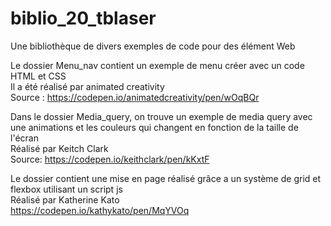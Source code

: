 # biblio_20_tblaser
Une bibliothèque de divers exemples de code pour des élément Web



Le dossier Menu_nav contient un exemple de menu créer avec un code HTML et CSS<br/>
Il a été réalisé par animated creativity<br/>
Source : https://codepen.io/animatedcreativity/pen/wOqBQr



Dans le dossier Media_query, on trouve un exemple de media query avec une animations et les couleurs qui changent en fonction de la taille de l'écran<br/>
Réalisé par Keitch Clark<br/>
Source: https://codepen.io/keithclark/pen/kKxtF



Le dossier contient une mise en page réalisé grâce a un système de grid et flexbox utilisant un script js<br/>
Réalisé par Katherine Kato<br/>
https://codepen.io/kathykato/pen/MqYVOq

